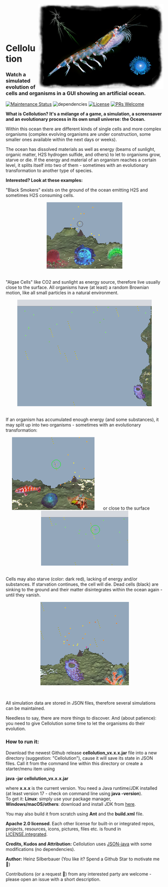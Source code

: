 <img src="https://github.com/openworld42/Cellolution/blob/main/src/cellolution/images/LogoReadMe.png" 
alt="Cellolution" align="right" style="right:40px; top:18px; width:400px; border:none;" />

<br />
<br />
<br />
<br />
<br />

# Cellolution

<h3>Watch a simulated evolution of cells and organisms in a GUI showing an artificial ocean.</h3>

[![Maintenance Status](https://badgen.net/badge/maintenance/active/green)](https://github.com/openworld42/Cellolution#maintenance-status)
![dependencies](https://img.shields.io/badge/dependencies-none-orange)
[![License](https://badgen.net/badge/issue/active/blue)](https://github.com/openworld42/Cellolution/issues)
[![PRs Welcome](https://img.shields.io/badge/PRs-welcome-brightgreen.svg)](https://makeapullrequest.com) 

**What is Cellolution? It's a mélange of a game, a simulation, a screensaver and an evolutionary process in its own small universe: the Ocean.**

Within this ocean there are different kinds of single cells and more complex organisms (complex evolving organisms are under construction, some smaller ones available within the next days or weeks).

The ocean has dissolved materials as well as energy (beams of sunlight, organic matter, H2S hydrogen sulfide, and others) to let to organisms grow, starve or die. If the energy and material of an organism reaches a certain level, it splits itself into two of them - sometimes with an evolutionary transformation to another type of species.

**Interested? Look at these examples:**

"Black Smokers"  exists on the ground of the ocean emitting H2S and sometimes H2S consuming cells. 
<p align="center">
  	<img src="https://github.com/openworld42/Cellolution/blob/main/readme.images/Screenshot_Smoker1.png?raw=true" title="Black Smoker">
</p>


<br/>"Algae Cells" like CO2 and sunlight as energy source, therefore live usually close to the surface. All organisms have (at least) a random Brownian motion, like all small particles in a natural environment.
<p align="center">
  	<img src="https://github.com/openworld42/Cellolution/blob/main/readme.images/Screenshot_AlgaeCells1.png?raw=true" title="Algae Cells">
</p>


<br/>If an organism has accumulated enough energy (and some substances), it may split up into two organisms - sometimes with an evolutionary transformation: 
<p align="center">
  	<img src="https://github.com/openworld42/Cellolution/blob/main/readme.images/Screenshot_Split1.png?raw=true" title="Split 1">   
  	 &nbsp; &nbsp; &nbsp; or close to the surface &nbsp; &nbsp; &nbsp;	
  	<img src="https://github.com/openworld42/Cellolution/blob/main/readme.images/Screenshot_Split2.png?raw=true" title="Split 2">
</p>


<br/>
Cells may also starve (color: dark red), lacking of energy and/or substances. If starvation continues, the cell will die. Dead cells (black) are sinking to the ground and their matter disintegrates within the ocean again - until they vanish.
<p align="center">
  	<img src="https://github.com/openworld42/Cellolution/blob/main/readme.images/Screenshot_StarveAndDie.png?raw=true" title="Starving and dead cells">
</p>

<br/>
<p>
All simulation data are stored in JSON files, therefore several simulations can be maintained.
</p>

Needless to say, there are more things to discover. And (about patience): you need to give Cellolution some time to let the organisms do their evolution.

### How to run it:
Download the newest Github release **cellolution_vx.x.x.jar** file into a new directory (suggestion: "Cellolution"), cause it will save its state in JSON files. Call it from the command line within this directory or create a starter/menu item using

**java -jar cellolution_vx.x.x.jar**

where **x.x.x** is the current version. You need a Java runtime/JDK installed (at least version 17 - check on command line using **java -version**).<br/>
To get it: **Linux**: simply use your package manager, **Windows/macOS/others**: download and install JDK from [here](https://openjdk.java.net/).<br/> 


You may also build it from scratch using **Ant** and the **build.xml** file.<br/>

**Apache 2.0 licensed**. Each other license for built-in or integrated repos, projects, resources, icons, pictures, files etc. is found in 
[LICENSE.integrated](https://github.com/openworld42/Cellolution/blob/main/LICENSE.integrated). <br/>

**Credits, Kudos and Attribution:** 
Cellolution uses [JSON-java](https://github.com/stleary/JSON-java) with some modifications (no dependencies).

**Author:** Heinz Silberbauer (You like it? Spend a Github Star to motivate me :whale:)

Contributions (or a request :slightly_smiling_face:) from any interested party are welcome - please open an issue with a short description.




